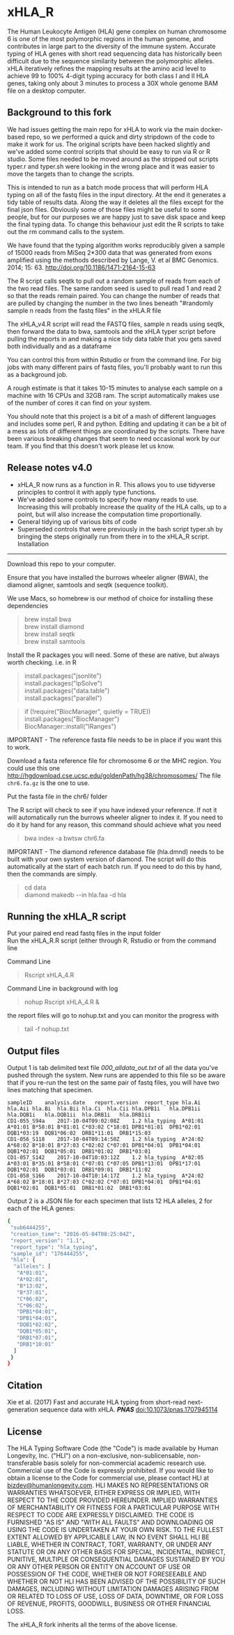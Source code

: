 xHLA_R
================================================================
The Human Leukocyte Antigen (HLA) gene complex on human chromosome
6 is one of the most polymorphic regions in the human
genome, and contributes in large part to the diversity of the immune
system. Accurate typing of HLA genes with short read sequencing
data has historically been difficult due to the sequence similarity between
the polymorphic alleles.  xHLA iteratively refines the mapping results at
the amino acid level to achieve 99 to 100% 4-digit typing accuracy for both
class I and II HLA genes, taking only about 3 minutes to process a 30X
whole genome BAM file on a desktop computer.


Background to this fork
------------
We had issues getting the main repo for xHLA to work via the main docker-based repo, so we performed a quick and dirty stripdown of the code to make it work for us. The original scripts have been hacked slightly and we've added some control scripts that should be easy to run via R or R studio. Some files needed to be moved around as the stripped out scripts typer.r and typer.sh were looking in the wrong place and it was easier to move the targets than to change the scripts. 

This is intended to run as a batch mode process that will perform HLA typing on all of the fastq files in the input directory. At the end it generates a tidy table of results data. Along the way it deletes all the files except for the final json files. Obviously some of those files might be useful to some people, but for our purposes we are happy just to save disk space and keep the final typing data. To change this behaviour just edit the R scripts to take out the rm command calls to the system.

We have found that the typing algorithm works reproducibly given a sample of 15000 reads from MiSeq 2*300 data that was generated from exons amplified using the methods described by Lange, V. et al BMC Genomics. 2014; 15: 63. http://doi.org/10.1186/1471-2164-15-63

The R script calls seqtk to pull out a random sample of reads from each of the two read files. The same random seed is used to pull read 1 and read 2 so that the reads remain paired. You can change the number of reads that are pulled by changing the number in the two lines beneath "#randomly sample n reads from the fastq files" in the xHLA.R file

The xHLA_v4.R script will read the FASTQ files, sample n reads using seqtk, then forward the data to  bwa, samtools and the xHLA typer script before pulling the reports in and making a nice tidy data table that you gets saved both individually and as a dataframe

You can control this from within Rstudio or from the command line. For big jobs with many different pairs of fastq files, you'll probably want to run this as a background job.

A rough estimate is that it takes 10-15 minutes to analyse each sample on a machine with 16 CPUs and 32GB ram. The script automatically makes use of the number of cores it can find on your system. 

You should note that this project is a bit of a mash of different languages and includes some perl, R and python. Editing and updating it can be a bit of a mess as lots of different things are coordinated by the scripts. There have been various breaking changes that seem to need occasional work by our team. If you find that this doesn't work please let us know. 

Release notes v4.0
------------ 

* xHLA_R now runs as a function in R. This allows you to use tidyverse principles to control it with apply type functions. 
* We've added some controls to specify how many reads to use. Increasing this will probably increase the quality of the HLA calls, up to a point, but will also increase the computation time proportionally. 
* General tidying up of various bits of code
* Superseded controls that were previously in the bash script typer.sh by bringing the steps originally run from there in to the xHLA\_R script.
Installation
------------

Download this repo to your computer. 

Ensure that you have installed the burrows wheeler aligner (BWA), the diamond aligner, samtools and seqtk (sequence toolkit).


We use Macs, so homebrew is our method of choice for installing these dependencies

>brew install bwa  
>brew install diamond  
>brew install seqtk  
>brew install samtools


Install the R packages you will need. Some of these are native, but always worth checking.
i.e. in R

>install.packages("jsonlite")  
>install.packages("lpSolve")  
>install.packages("data.table")  
>install.packages("parallel")  

>if (!require("BiocManager", quietly = TRUE))  
>install.packages("BiocManager")  
>BiocManager::install("IRanges")  
  
IMPORTANT - The reference fasta file needs to be in place if you want this to work. 

Download a fasta reference file for chromosome 6 or the MHC region. You could use this one http://hgdownload.cse.ucsc.edu/goldenPath/hg38/chromosomes/
The file `chr6.fa.gz` is the one to use.

Put the fasta file in the chr6/ folder

The R script will check to see if you have indexed your reference. If not it will automatically run the burrows wheeler aligner to index it. If you need to do it by hand for any reason, this command should achieve what you need

>bwa index -a bwtsw chr6.fa

IMPORTANT - The diamond reference database file (hla.dmnd) needs to be built with your own system version of diamond. The script will do this automatically at the start of each batch run. If you need to do this by hand, then the commands are simply.

>cd data  
>diamond makedb --in hla.faa -d hla  


Running the xHLA_R script
------------
Put your paired end read fastq files in the input folder  
Run the xHLA_R.R script (either through R, Rstudio or from the command line

Command Line
>Rscript xHLA_4.R

Command Line in background with log
>nohup Rscript xHLA_4.R &

the report files will go to nohup.txt and you can monitor the progress with
>tail -f nohup.txt


Output files
------------

Output 1 is tab delimited text file *000_alldata_out.txt* of all the data you've pushed through the system. New runs are appended to this file so be aware that if you re-run the test on the same pair of fastq files, you will have two lines matching that specimen.

```
sampleID	analysis.date	report.version	report_type	hla.Ai	hla.Aii	hla.Bi	hla.Bii	hla.Ci	hla.Cii	hla.DPB1i	hla.DPB1ii	hla.DQB1i	hla.DQB1ii	hla.DRB1i	hla.DRB1ii
CD1-055_S94a	2017-10-04T09:02:08Z	1.2	hla_typing	A*01:01	A*01:01	B*58:01	B*81:01	C*03:02	C*18:01	DPB1*01:01	DPB1*02:01	DQB1*03:19	DQB1*06:02	DRB1*11:01	DRB1*15:03
CD1-056_S118	2017-10-04T09:14:50Z	1.2	hla_typing	A*24:02	A*68:02	B*18:01	B*27:03	C*02:02	C*07:01	DPB1*04:01	DPB1*04:01	DQB1*02:01	DQB1*05:01	DRB1*01:02	DRB1*03:01
CD1-057_S142	2017-10-04T10:03:12Z	1.2	hla_typing	A*02:05	A*03:01	B*35:01	B*58:01	C*07:01	C*07:05	DPB1*13:01	DPB1*17:01	DQB1*02:01	DQB1*03:01	DRB1*09:01	DRB1*11:02
CD1-058_S166	2017-10-04T10:14:17Z	1.2	hla_typing	A*24:02	A*68:02	B*18:01	B*27:03	C*02:02	C*07:01	DPB1*04:01	DPB1*04:01	DQB1*02:01	DQB1*05:01	DRB1*01:02	DRB1*03:01
```



Output 2 is a JSON file for each specimen that lists 12 HLA alleles, 2 for each of the HLA genes:

```bash
{
 "sub6444255",
 "creation_time": "2016-05-04T08:25:04Z",
 "report_version": "1.1",
 "report_type": "hla_typing",
 "sample_id": "176444255",
 "hla": {
  "alleles": [
   "A*01:01",
   "A*02:01",
   "B*13:02",
   "B*37:01",
   "C*06:02",
   "C*06:02",
   "DPB1*04:01",
   "DPB1*04:01",
   "DQB1*02:02",
   "DQB1*05:01",
   "DRB1*07:01",
   "DRB1*10:01"
  ]
 }
}
```


Citation
--------
Xie et al. (2017) Fast and accurate HLA typing from short-read next-generation
sequence data with xHLA.
***PNAS***
[doi:10.1073/pnas.1707945114](http://www.pnas.org/content/early/2017/06/27/1707945114)

License
-------
The HLA Typing Software Code (the "Code") is made available by Human
Longevity, Inc. ("HLI") on a non-exclusive, non-sublicensable,
non-transferable basis solely for non-commercial academic research use.
Commercial use of the Code is expressly prohibited.  If you would like to obtain
a license to the Code for commercial use, please contact HLI at
bizdev@humanlongevity.com.  HLI MAKES NO REPRESENTATIONS OR WARRANTIES
WHATSOEVER, EITHER EXPRESS OR IMPLIED, WITH RESPECT TO THE CODE PROVIDED
HEREUNDER. IMPLIED WARRANTIES OF MERCHANTABILITY OR FITNESS FOR A PARTICULAR
PURPOSE WITH RESPECT TO CODE ARE EXPRESSLY DISCLAIMED. THE CODE IS FURNISHED
"AS IS" AND "WITH ALL FAULTS" AND DOWNLOADING OR USING THE CODE
IS UNDERTAKEN AT YOUR OWN RISK.  TO THE FULLEST EXTENT ALLOWED BY APPLICABLE
LAW, IN NO EVENT SHALL HLI BE LIABLE, WHETHER IN CONTRACT, TORT, WARRANTY, OR
UNDER ANY STATUTE OR ON ANY OTHER BASIS FOR SPECIAL, INCIDENTAL, INDIRECT,
PUNITIVE, MULTIPLE OR CONSEQUENTIAL DAMAGES SUSTAINED BY YOU OR ANY OTHER PERSON
OR ENTITY ON ACCOUNT OF USE OR POSSESSION OF THE CODE, WHETHER OR NOT
FORESEEABLE AND WHETHER OR NOT HLI HAS BEEN ADVISED OF THE POSSIBILITY OF SUCH
DAMAGES, INCLUDING WITHOUT LIMITATION DAMAGES ARISING FROM OR RELATED TO LOSS OF
USE, LOSS OF DATA, DOWNTIME, OR FOR LOSS OF REVENUE, PROFITS, GOODWILL, BUSINESS
OR OTHER FINANCIAL LOSS.


The xHLA_R fork inherits all the terms of the above license.
